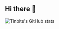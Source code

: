 ## Hi there 👋

![Tinbite's GitHub stats](https://github-readme-stats.vercel.app/api?username=Tinbite-A&show_icons=true&theme=tokyonight)
